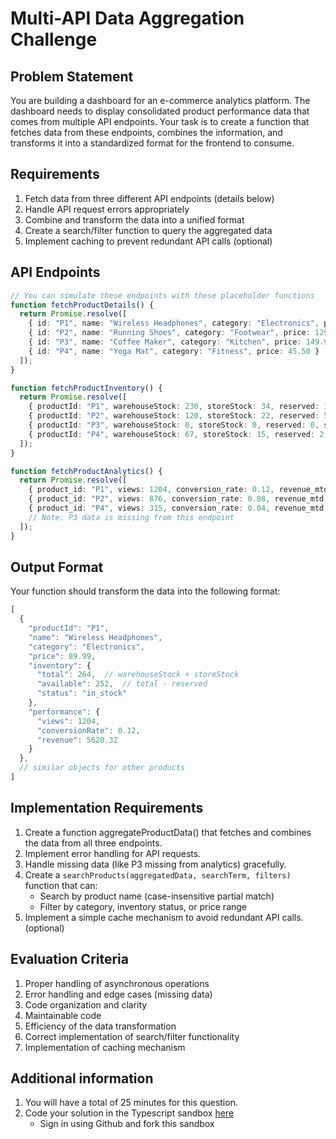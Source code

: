 # Multi-API Data Aggregation Challenge

## Problem Statement
You are building a dashboard for an e-commerce analytics platform. The dashboard needs to display consolidated product performance data that comes from multiple API endpoints. Your task is to create a function that fetches data from these endpoints, combines the information, and transforms it into a standardized format for the frontend to consume.

## Requirements
1. Fetch data from three different API endpoints (details below)
2. Handle API request errors appropriately
3. Combine and transform the data into a unified format
5. Create a search/filter function to query the aggregated data
6. Implement caching to prevent redundant API calls (optional)

## API Endpoints

```typescript
// You can simulate these endpoints with these placeholder functions
function fetchProductDetails() {
  return Promise.resolve([
    { id: "P1", name: "Wireless Headphones", category: "Electronics", price: 89.99 },
    { id: "P2", name: "Running Shoes", category: "Footwear", price: 129.95 },
    { id: "P3", name: "Coffee Maker", category: "Kitchen", price: 149.99 },
    { id: "P4", name: "Yoga Mat", category: "Fitness", price: 45.50 }
  ]);
}

function fetchProductInventory() {
  return Promise.resolve([
    { productId: "P1", warehouseStock: 230, storeStock: 34, reserved: 12, status: "in_stock" },
    { productId: "P2", warehouseStock: 120, storeStock: 22, reserved: 5, status: "low_stock" },
    { productId: "P3", warehouseStock: 0, storeStock: 0, reserved: 0, status: "out_of_stock" },
    { productId: "P4", warehouseStock: 67, storeStock: 15, reserved: 2, status: "in_stock" }
  ]);
}

function fetchProductAnalytics() {
  return Promise.resolve([
    { product_id: "P1", views: 1204, conversion_rate: 0.12, revenue_mtd: 5620.32 },
    { product_id: "P2", views: 876, conversion_rate: 0.08, revenue_mtd: 2154.99 },
    { product_id: "P4", views: 315, conversion_rate: 0.04, revenue_mtd: 982.45 }
    // Note: P3 data is missing from this endpoint
  ]);
}
```

## Output Format
Your function should transform the data into the following format:

```typescript
[
  {
    "productId": "P1",
    "name": "Wireless Headphones",
    "category": "Electronics",
    "price": 89.99,
    "inventory": {
      "total": 264,  // warehouseStock + storeStock
      "available": 252,  // total - reserved
      "status": "in_stock"
    },
    "performance": {
      "views": 1204,
      "conversionRate": 0.12,
      "revenue": 5620.32
    }
  },
  // similar objects for other products
]
```

## Implementation Requirements
1. Create a function aggregateProductData() that fetches and combines the data from all three endpoints.
2. Implement error handling for API requests.
3. Handle missing data (like P3 missing from analytics) gracefully.
4. Create a `searchProducts(aggregatedData, searchTerm, filters)` function that can:
   - Search by product name (case-insensitive partial match)
   - Filter by category, inventory status, or price range
5. Implement a simple cache mechanism to avoid redundant API calls. (optional)

## Evaluation Criteria
1. Proper handling of asynchronous operations
2. Error handling and edge cases (missing data)
3. Code organization and clarity
4. Maintainable code
5. Efficiency of the data transformation
6. Correct implementation of search/filter functionality
7. Implementation of caching mechanism

## Additional information
1. You will have a total of 25 minutes for this question.
2. Code your solution in the Typescript sandbox [here](https://codesandbox.io/p/devbox/typescript-playground-export-forked-6z8mmw?workspaceId=ws_Qd8Yq13nXDQ8o28PXL3wys)
   - Sign in using Github and fork this sandbox
